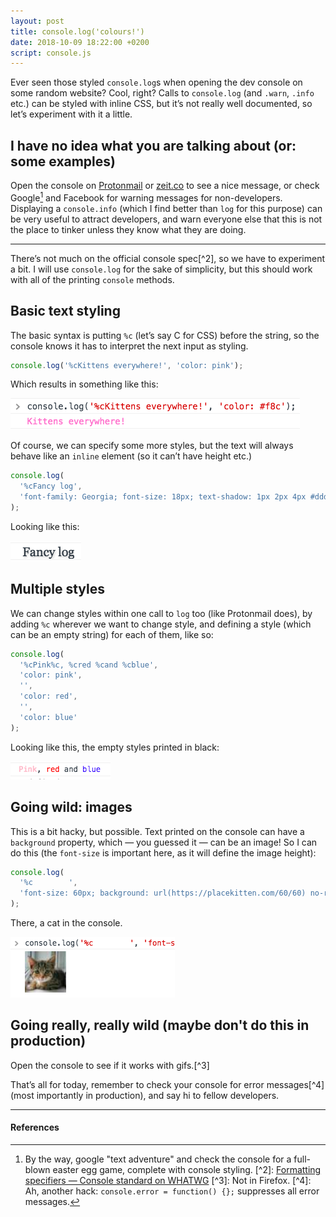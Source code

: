 ```yaml
---
layout: post
title: console.log('colours!')
date: 2018-10-09 18:22:00 +0200
script: console.js
---
```

Ever seen those styled `console.log`s when opening the dev console on some random website? Cool, right? Calls to `console.log` (and `.warn`, `.info` etc.) can be styled with inline CSS, but itʼs not really well documented, so letʼs experiment with it a little.

## I have no idea what you are talking about (or: some examples)

Open the console on [Protonmail](https://protonmail.com/login) or [zeit.co](https://zeit.co) to see a nice message, or check Google[^1] and Facebook for warning messages for non-developers. Displaying a `console.info` (which I find better than `log` for this purpose) can be very useful to attract developers, and warn everyone else that this is not the place to tinker unless they know what they are doing.

- - -

Thereʼs not much on the official console spec[^2], so we have to experiment a bit. I will use `console.log` for the sake of simplicity, but this should work with all of the printing `console` methods.

## Basic text styling

The basic syntax is putting `%c` (letʼs say C for CSS) before the string, so the console knows it has to interpret the next input as styling.

```js
console.log('%cKittens everywhere!', 'color: pink');
```

Which results in something like this:

![](/img/console1.png)

Of course, we can specify some more styles, but the text will always behave like an `inline` element (so it canʼt have height etc.)

```js
console.log(
  '%cFancy log',
  'font-family: Georgia; font-size: 18px; text-shadow: 1px 2px 4px #ddd'
);
```

Looking like this:

![](/img/console3.png)

## Multiple styles

We can change styles within one call to `log` too (like Protonmail does), by adding `%c` wherever we want to change style, and defining a style (which can be an empty string) for each of them, like so:

```js
console.log(
  '%cPink%c, %cred %cand %cblue',
  'color: pink',
  '',
  'color: red',
  '',
  'color: blue'
);
```

Looking like this, the empty styles printed in black:

![](/img/console2.png)

## Going wild: images

This is a bit hacky, but possible. Text printed on the console can have a `background` property, which — you guessed it — can be an image! So I can do this (the `font-size` is important here, as it will define the image height):

```js
console.log(
  '%c        ',
  'font-size: 60px; background: url(https://placekitten.com/60/60) no-repeat;'
);
```

There, a cat in the console.

![](/img/console4.png)

## Going really, really wild (maybe don't do this in production)

Open the console to see if it works with gifs.[^3]

Thatʼs all for today, remember to check your console for error messages[^4] (most importantly in production), and say hi to fellow developers.

- - -

#### References

[^1]: By the way, google "text adventure" and check the console for a full-blown easter egg game, complete with console styling. [^2]: [Formatting specifiers — Console standard on WHATWG](https://console.spec.whatwg.org/#formatting-specifiers) [^3]: Not in Firefox. [^4]: Ah, another hack: `console.error = function() {};` suppresses all error messages.